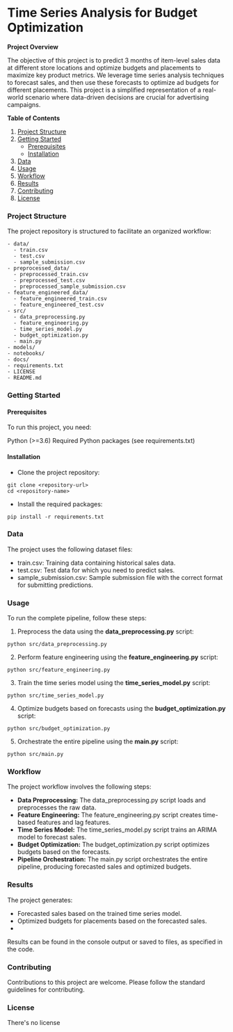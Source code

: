 # Time Series Analysis for Budget Optimization

**Project Overview**

The objective of this project is to predict 3 months of item-level sales data at different store locations and optimize budgets and placements to maximize key product metrics. We leverage time series analysis techniques to forecast sales, and then use these forecasts to optimize ad budgets for different placements. This project is a simplified representation of a real-world scenario where data-driven decisions are crucial for advertising campaigns.

**Table of Contents**

1. [Project Structure](#project-structure)
2. [Getting Started](#getting-started)
   - [Prerequisites](#prerequisites)
   - [Installation](#installation)
3. [Data](#data)
4. [Usage](#usage)
5. [Workflow](#workflow)
6. [Results](#results)
7. [Contributing](#contributing)
8. [License](#license)

### Project Structure <a name="project-structure"></a>

The project repository is structured to facilitate an organized workflow:

```
- data/
  - train.csv
  - test.csv
  - sample_submission.csv
- preprocessed_data/
  - preprocessed_train.csv
  - preprocessed_test.csv
  - preprocessed_sample_submission.csv
- feature_engineered_data/
  - feature_engineered_train.csv
  - feature_engineered_test.csv
- src/
  - data_preprocessing.py
  - feature_engineering.py
  - time_series_model.py
  - budget_optimization.py
  - main.py
- models/
- notebooks/
- docs/
- requirements.txt
- LICENSE
- README.md
```

### Getting Started <a name="getting-started"></a>

#### Prerequisites <a name="prerequisites"></a>
To run this project, you need:

Python (>=3.6)
Required Python packages (see requirements.txt)

#### Installation <a name="installation"></a>
* Clone the project repository:
```
git clone <repository-url>
cd <repository-name>
```
* Install the required packages:
```
pip install -r requirements.txt
```

### Data <a name="data"></a>
The project uses the following dataset files:

* train.csv: Training data containing historical sales data.
* test.csv: Test data for which you need to predict sales.
* sample_submission.csv: Sample submission file with the correct format for submitting predictions.

### Usage <a name="usage"></a>
To run the complete pipeline, follow these steps:

1. Preprocess the data using the **data_preprocessing.py** script:
```
python src/data_preprocessing.py
```
2. Perform feature engineering using the **feature_engineering.py** script:
```
python src/feature_engineering.py
```
3. Train the time series model using the **time_series_model.py** script:
```
python src/time_series_model.py
```
4. Optimize budgets based on forecasts using the **budget_optimization.py** script:
```
python src/budget_optimization.py
```
5. Orchestrate the entire pipeline using the **main.py** script:
```
python src/main.py
```

### Workflow <a name="workflow"></a>
The project workflow involves the following steps:

* **Data Preprocessing:** The data_preprocessing.py script loads and preprocesses the raw data.
* **Feature Engineering:** The feature_engineering.py script creates time-based features and lag features.
* **Time Series Model:** The time_series_model.py script trains an ARIMA model to forecast sales.
* **Budget Optimization:** The budget_optimization.py script optimizes budgets based on the forecasts.
* **Pipeline Orchestration:** The main.py script orchestrates the entire pipeline, producing forecasted sales and optimized budgets.

### Results <a name="results"></a>
The project generates:

* Forecasted sales based on the trained time series model.
* Optimized budgets for placements based on the forecasted sales.
* 
Results can be found in the console output or saved to files, as specified in the code.

### Contributing <a name="contributing"></a>
Contributions to this project are welcome. Please follow the standard guidelines for contributing.

### License <a name="license"></a>
There's no license
